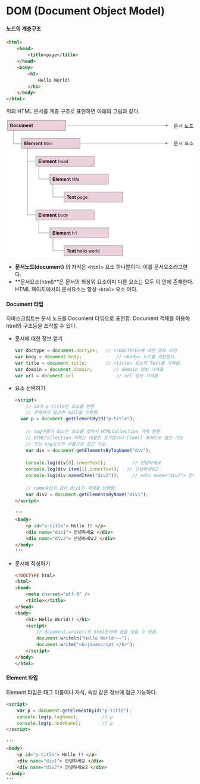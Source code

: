 # DOM (Document Object Model)



#### 노드의 계층구조

```html
<html>
    <head>
        <title>page</title>
    </head>
    <body>
        <h1>
            Hello World!
        </h1>
    </body>
</html>
```

위의 HTML 문서를 계층 구조로 표현하면 아래의 그림과 같다.

![계층구조](images/dom1.png)



- **문서노드(document)** 의 자식은 `<html>` 요소 하나뿐이다. 이를 문서요소라고한다. 
- **문서요소(html)**은 문서의 최상위 요소이며 다른 요소는 모두 이 안에 존재한다. HTML 페이지에서의 문서요소는 항상 `<html>` 요소 이다.



#### Document 타입

자바스크립트는 문서 노드를 Document 타입으로 표현함. Document 객체를 이용해 html의 구조등을 조작할 수 있다.



- 문서에 대한 정보 얻기

  ``` javascript
  var doctype = document.doctype; 	// <!DOCTYPE>에 대한 정보 리턴
  var body = document.body;      		// <body> 노드를 리턴한다. 
  var title = document.title; 		// <title> 요소의 Text를 가져옴.
  var domain = document.domain;        // domain 정보 가져옴
  var url = document.url				// url 정보 가져옴
  ```





- 요소 선택하기

  ``` html
  <script>
      // id가 p-title인 요소를 반환
      // 존재하지 않으면 null을 반환함.
  	var p = document.getElementById("p-title");
      
      // tag이름이 div인 요소를 찾아서 HTMLCollection 객체 반환
      // HTMLCollection 객체는 대괄호 표기법이나 item() 메서드로 접근 가능
      // 또는 tag요소의 이름으로 접근 가능.
      var div = document.getElementsByTagName("div");
  
      console.log(div[0].innerText);		  // 안녕하세요
      console.log(div.item(1).innerText);   // 안녕하세요2
      console.log(div.namedItem("div2"));	  // <div name="div2"> 안녕하세요2 </div>
      
      // name속성의 값이 div1인 객체를 반환함. 
      var div2 = document.getElementsByName("div1");
  </script>
  
  '''
  <body>
      <p id="p-title"> Hello !! </p>
      <div name="div1"> 안녕하세요 </div>
      <div name="div2"> 안녕하세요2 </div>
  </body>
  '''
  ```





- 문서에 작성하기

  ``` html
  <!DOCTYPE html>
  <html>
  <head>
      <meta charset="utf-8" />
      <title></title>
  </head>
  <body>
      <h1> Hello World!! </h1>
      <script>
          // document.write()로 html문서에 글을 넣을 수 있음.
          document.writeln("Hello World~~~");
          document.write("<b>javascript </b>");
      </script>
  </body>
  </html>
  ```





#### Element 타입

Element 타입은 태그 이름이나 자식, 속성 같은 정보에 접근 가능하다.  

``` html
<script>
	var p = document.getElementById("p-title");
    console.log(p.tagName);			// p
    console.log(p.nodeName);		// p
</script>

'''
<body>
    <p id="p-title"> Hello !! </p>
    <div name="div1"> 안녕하세요 </div>
    <div name="div2"> 안녕하세요2 </div>
</body>
'''
```



